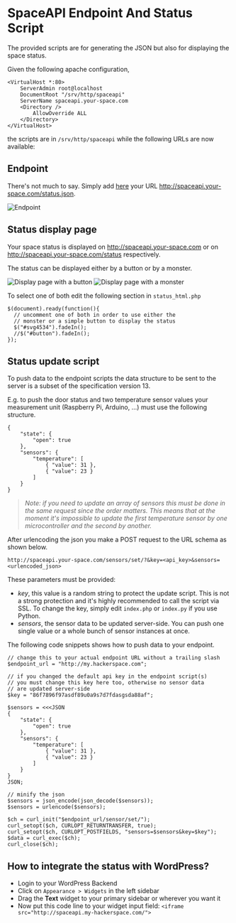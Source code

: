 SpaceAPI Endpoint And Status Script
===================================

The provided scripts are for generating the JSON but also for displaying the space status.

Given the following apache configuration,

```
<VirtualHost *:80>
    ServerAdmin root@localhost
    DocumentRoot "/srv/http/spaceapi"
    ServerName spaceapi.your-space.com
    <Directory />
        AllowOverride ALL
    </Directory>
</VirtualHost>
```

the scripts are in `/srv/http/spaceapi` while the following URLs are now available:

Endpoint
--------

There's not much to say. Simply add [here](http://spaceapi.net/add-your-space) your URL http://spaceapi.your-space.com/status.json.

![Endpoint](https://raw.github.com/SpaceApi/endpoint-scripts/master/screenshots/json.png)

Status display page
-------------------

Your space status is displayed on http://spaceapi.your-space.com or on http://spaceapi.your-space.com/status respectively.

The status can be displayed either by a button or by a monster.

![Display page with a button](https://raw.github.com/SpaceApi/endpoint-scripts/master/screenshots/button.png)
![Display page with a monster](https://raw.github.com/SpaceApi/endpoint-scripts/master/screenshots/monster.png)

To select one of both edit the following section in `status_html.php`

```
$(document).ready(function(){
  // uncomment one of both in order to use either the
  // monster or a simple button to display the status
  $("#svg4534").fadeIn();
  //$("#button").fadeIn();
});
```

Status update script
--------------------

To push data to the endpoint scripts the data structure to be sent to the server is a subset of the specification version 13.

E.g. to push the door status and two temperature sensor values your measurement unit (Raspberry Pi, Arduino, ...) must use the following structure.

```
{
    "state": {
        "open": true
    },
    "sensors": {
        "temperature": [
            { "value": 31 },
            { "value": 23 }
        ]
    }
}
```

> _Note: if you need to update an array of sensors this must be done in the same request since the order matters. This means that at the moment it's impossible to update the first temperature sensor by one microcontroller and the second by another._

After urlencoding the json you make a POST request to the URL schema as shown below.

```
http://spaceapi.your-space.com/sensors/set/?&key=<api_key>&sensors=<urlencoded_json>
```

These parameters must be provided:

* _key_, this value is a random string to protect the update script. This is not a strong protection and it's highly recommended to call the script via SSL. To change the key, simply edit `index.php` or `index.py` if you use Python.
* _sensors_, the sensor data to be updated server-side. You can push one single value or a whole bunch of sensor instances at once.

The following code snippets shows how to push data to your endpoint.

```
// change this to your actual endpoint URL without a trailing slash 
$endpoint_url = "http://my.hackerspace.com";

// if you changed the default api key in the endpoint script(s)
// you must change this key here too, otherwise no sensor data
// are updated server-side
$key = "86f7896f97asdf89u0a9s7d7fdasgsda88af";

$sensors = <<<JSON
{
    "state": {
        "open": true
    },
    "sensors": {
        "temperature": [
            { "value": 31 },
            { "value": 23 }
        ]
    }
}
JSON;

// minify the json
$sensors = json_encode(json_decode($sensors));
$sensors = urlencode($sensors);

$ch = curl_init("$endpoint_url/sensor/set/");
curl_setopt($ch, CURLOPT_RETURNTRANSFER, true);
curl_setopt($ch, CURLOPT_POSTFIELDS, "sensors=$sensors&key=$key");
$data = curl_exec($ch);
curl_close($ch);
```

How to integrate the status with WordPress?
----------------------------------------------------------------------

- Login to your WordPress Backend
- Click on `Appearance > Widgets` in the left sidebar
- Drag the **Text** widget to your primary sidebar or wherever you want it
- Now put this code line to your widget input field: ```<iframe src="http://spaceapi.my-hackerspace.com/">```
